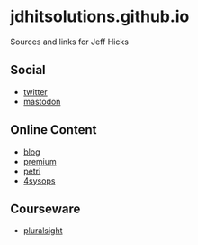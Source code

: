 # jdhitsolutions.github.io

Sources and links for Jeff Hicks

## Social

+ [twitter](https://twitter.com/jeffhicks)
+ <a rel="me" href="https://techhub.social/@JeffHicks">mastodon</a>

## Online Content

+ [blog](https://jdhitsolutions.com/blog)
+ [premium](https://jeffhicks.substack.com)
+ [petri](https://petri.com/author/jeff-hicks/)
+ [4sysops](https://4sysops.com/members/jeffery-hicks/)

## Courseware
+ [pluralsight](https://pluralsight.pxf.io/qbR6n)
